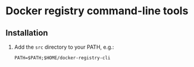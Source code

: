 # Docker registry command-line tools

## Installation

1. Add the `src` directory to your PATH, e.g.:
   ```
   PATH=$PATH;$HOME/docker-registry-cli
   ```
